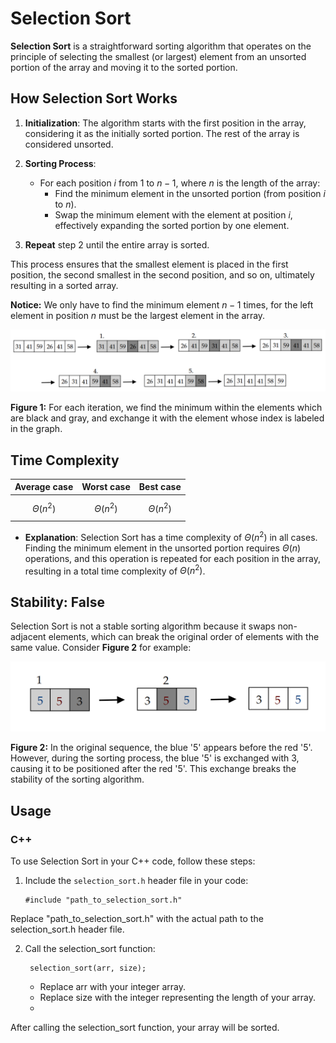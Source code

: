 # Selection Sort

**Selection Sort** is a straightforward sorting algorithm that operates on the principle of selecting the smallest (or largest) element from an unsorted portion of the array and moving it to the sorted portion.

## How Selection Sort Works

1. **Initialization**: The algorithm starts with the first position in the array, considering it as the initially sorted portion. The rest of the array is considered unsorted.

2. **Sorting Process**:
   - For each position $i$ from 1 to $n-1$, where $n$ is the length of the array:
     - Find the minimum element in the unsorted portion (from position $i$ to $n$).
     - Swap the minimum element with the element at position $i$, effectively expanding the sorted portion by one element.
   
3. **Repeat** step 2 until the entire array is sorted.

This process ensures that the smallest element is placed in the first position, the second smallest in the second position, and so on, ultimately resulting in a sorted array.

**Notice:** We only have to find the minimum element $n-1$ times, for the left element in position $n$ must be the largest element in the array.

![Figure 1](https://github.com/mjyang0902/Data-Structure/blob/main/sort/figures/selection_sort.png)

**Figure 1:** For each iteration, we find the minimum within the elements which are black and gray, and exchange it with the element whose index is labeled in the graph.

## Time Complexity
| Average case | Worst case | Best case |
|:------------:|:----------:|:---------:|
| $$\Theta(n^2)$$ | $$\Theta(n^2)$$ | $$\Theta(n^2)$$ |

- **Explanation**: Selection Sort has a time complexity of $\Theta(n^2)$ in all cases. Finding the minimum element in the unsorted portion requires $\Theta(n)$ operations, and this operation is repeated for each position in the array, resulting in a total time complexity of $\Theta(n^2)$.

## Stability: False

Selection Sort is not a stable sorting algorithm because it swaps non-adjacent elements, which can break the original order of elements with the same value. Consider **Figure 2** for example:

![Figure 2](https://github.com/mjyang0902/Data-Structure/blob/main/sort/figures/selection_sort-2.png)

**Figure 2:** In the original sequence, the blue '5' appears before the red '5'. However, during the sorting process, the blue '5' is exchanged with 3, causing it to be positioned after the red '5'. This exchange breaks the stability of the sorting algorithm.

## Usage

### C++

To use Selection Sort in your C++ code, follow these steps:

1. Include the `selection_sort.h` header file in your code:
   ```
   #include "path_to_selection_sort.h"
   ```
Replace "path_to_selection_sort.h" with the actual path to the selection_sort.h header file.

2. Call the selection_sort function:
   ```
    selection_sort(arr, size);
   ```
   - Replace arr with your integer array.
   - Replace size with the integer representing the length of your array.
   - 
After calling the selection_sort function, your array will be sorted.
